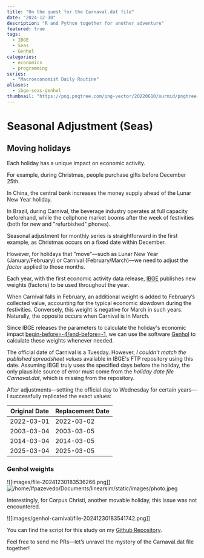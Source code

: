 ```yaml
---
title: "On the quest for the Carnaval.dat file"
date: "2024-12-30"
description: "R and Python together for another adventure"
featured: true
tags:
  - IBGE
  - Seas
  - Genhol
categories:
  - economics
  - programming
series:
  - "Macroeconomist Daily Routine"
aliases:
  - ibge-seas-genhol
thumbnail: "https://png.pngtree.com/png-vector/20220610/ourmid/pngtree-holy-grail-icon-in-cartoon-style-isolated-on-white-background-png-image_4864634.png"
---
```


# Seasonal Adjustment (Seas)

## Moving holidays

Each holiday has a unique impact on economic activity.

For example, during Christmas, people purchase gifts before December 25th.

In China, the central bank increases the money supply ahead of the Lunar New Year holiday.

In Brazil, during Carnival, the beverage industry operates at full capacity beforehand, while the cellphone market booms after the week of festivities (both for new and "refurbished" phones).

Seasonal adjustment for monthly series is straightforward in the first example, as Christmas occurs on a fixed date within December.

However, for holidays that "move"—such as Lunar New Year (January/February) or Carnival (February/March)—we need to adjust the _factor_ applied to those months.

Each year, with the first economic activity data release, [IBGE](https://ftp.ibge.gov.br/Industrias_Extrativas_e_de_Transformacao/Pesquisa_Industrial_Mensal_Producao_Fisica/Material_de_apoio/) publishes new weights (factors) to be used throughout the year.

When Carnival falls in February, an additional weight is added to February’s collected value, accounting for the typical economic slowdown during the festivities. Conversely, this weight is negative for March in such years. Naturally, the opposite occurs when Carnival is in March.

Since IBGE releases the parameters to calculate the holiday's economic impact [begin-before=-4/end-before=-1](https://ftp.ibge.gov.br/Industrias_Extrativas_e_de_Transformacao/Pesquisa_Industrial_Mensal_Producao_Fisica/Notas_Metodologicas/notas_metodologicas_pimpf_01_2022.pdf), we can use the software [Genhol](https://www.census.gov/data/software/x13as/genhol.html) to calculate these weights whenever needed.

The official date of Carnival is a Tuesday. However, _I couldn’t match the published spreadsheet values_ available in IBGE's FTP repository using this date. Assuming IBGE truly uses the specified days before the holiday, the only plausible source of error must come from the *holiday date file Carnaval.dat*, which is missing from the repository.

After adjustments—setting the official day to Wednesday for certain years—I successfully replicated the exact values:

| Original Date    | Replacement Date |
|------------------|------------------|
| 2022-03-01       | 2022-03-02       |
| 2003-03-04       | 2003-03-05       |
| 2014-03-04       | 2014-03-05       |
| 2025-03-04       | 2025-03-05       |


### Genhol weights
![[images/file-20241230183536266.png]]
![/home/lfpazevedo/Documents/linearsim/static/images/photo.jpeg](file:///home/lfpazevedo/Documents/linearsim/static/images/photo.jpeg)

Interestingly, for Corpus Christi, another movable holiday, this issue was not encountered.

![[images/genhol-carnival/file-20241230183541742.png]]

You can find the script for this study on my [Github Repository](https://github.com/lfpazevedo/py-seas).

Feel free to send me PRs—let’s unravel the mystery of the Carnaval.dat file together!


